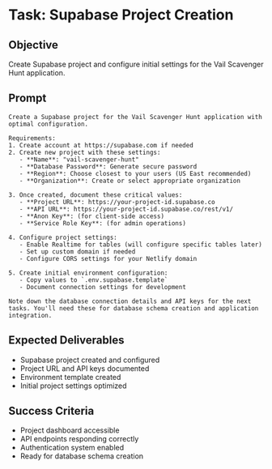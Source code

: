 # Task: Supabase Project Creation

## Objective
Create Supabase project and configure initial settings for the Vail Scavenger Hunt application.

## Prompt
```
Create a Supabase project for the Vail Scavenger Hunt application with optimal configuration.

Requirements:
1. Create account at https://supabase.com if needed
2. Create new project with these settings:
   - **Name**: "vail-scavenger-hunt"
   - **Database Password**: Generate secure password
   - **Region**: Choose closest to your users (US East recommended)
   - **Organization**: Create or select appropriate organization

3. Once created, document these critical values:
   - **Project URL**: https://your-project-id.supabase.co
   - **API URL**: https://your-project-id.supabase.co/rest/v1/
   - **Anon Key**: (for client-side access)
   - **Service Role Key**: (for admin operations)

4. Configure project settings:
   - Enable Realtime for tables (will configure specific tables later)
   - Set up custom domain if needed
   - Configure CORS settings for your Netlify domain

5. Create initial environment configuration:
   - Copy values to `.env.supabase.template`
   - Document connection settings for development

Note down the database connection details and API keys for the next tasks. You'll need these for database schema creation and application integration.
```

## Expected Deliverables
- Supabase project created and configured
- Project URL and API keys documented
- Environment template created
- Initial project settings optimized

## Success Criteria
- Project dashboard accessible
- API endpoints responding correctly
- Authentication system enabled
- Ready for database schema creation
